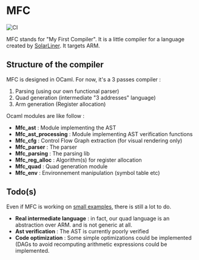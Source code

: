 # MFC

![CI](https://github.com/jdrprod/mfc/workflows/CI/badge.svg)

MFC stands for "My First Compiler". It is a little compiler for a language created by [SolarLiner](https://github.com/solarliner). It targets ARM.

## Structure of the compiler

MFC is designed in OCaml. For now, it's a 3 passes compiler :
1. Parsing (using our own functional parser)
2. Quad generation (intermediate "3 addresses" language)
3. Arm generation (Register allocation)

Ocaml modules are like follow :
+ **Mfc_ast** : Module implementing the AST 
+ **Mfc_ast_processing** : Module implementing AST verification functions
+ **Mfc_cfg** : Control Flow Graph extraction (for visual rendering only)
+ **Mfc_parser** : The parser
+ **Mfc_parsing** : The parsing lib
+ **Mfc_reg_alloc** : Algorithm(s) for register allocation
+ **Mfc_quad** : Quad generation module
+ **Mfc_env** : Environnement manipulation (symbol table etc)

## Todo(s)

Even if MFC is working on [small examples](https://github.com/jdrprod/mfc/examples), there is still a lot to do.

+ **Real intermediate language** : in fact, our quad language is an abstraction over ARM. and is not generic at all.
+ **Ast verification** : The AST is currently poorly verified
+ **Code optimization** : Some simple optimizations could be implemented (DAGs to avoid recomputing arithmetic expressions could be implemented.


